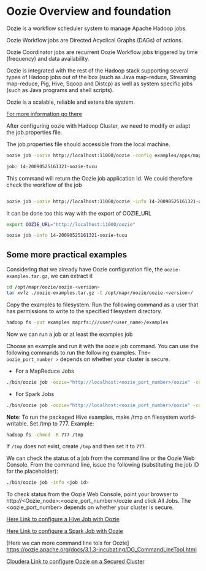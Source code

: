 # Oozie Overview and foundation


Oozie is a workflow scheduler system to manage Apache Hadoop jobs.

Oozie Workflow jobs are Directed Acyclical Graphs (DAGs) of actions.

Oozie Coordinator jobs are recurrent Oozie Workflow jobs triggered by time (frequency) and data availability.

Oozie is integrated with the rest of the Hadoop stack supporting several types of Hadoop jobs out of the box (such as Java map-reduce, Streaming map-reduce, Pig, Hive, Sqoop and Distcp) as well as system specific jobs (such as Java programs and shell scripts).

Oozie is a scalable, reliable and extensible system.

[For more information go there](https://oozie.apache.org/)

After configuring oozie with Hadoop Cluster, we need to modify or adapt the job.properties file.

The job.properties  file should accessible from the local machine.

```bash
oozie job -oozie http://localhost:11000/oozie -config examples/apps/map-reduce/job.properties -run

job: 14-20090525161321-oozie-tucu
```

This command will return the Oozie job application Id. We could therefore check the workflow of the job


```bash

oozie job -oozie http://localhost:11000/oozie -info 14-20090525161321-oozie-tucu
```

It can be done too this way with the export of OOZIE_URL

```bash
export OOZIE_URL="http://localhost:11000/oozie"

oozie job -info 14-20090525161321-oozie-tucu
```


## Some more practical examples

Considering that we already have Oozie configuration file, the `oozie-examples.tar.gz`, we can extract it

```bash
cd /opt/mapr/oozie/oozie-<version>
tar xvfz ./oozie-examples.tar.gz -C /opt/mapr/oozie/oozie-<version>/
```

Copy the examples to filesystem. Run the following command as a user that has permissions to write to the specified filesystem directory.

```bash
hadoop fs -put examples maprfs:///user/<user_name>/examples
```

Now we can run a job or at least the examples job

Choose an example and run it with the oozie job command. 
You can use the following commands to run the following examples. The``< oozie_port_number >`` depends on whether your cluster is secure.
* For a MapReduce Jobs

```bash
./bin/oozie job -oozie="http://localhost:<oozie_port_number>/oozie" -config ./examples/apps/map-reduce/job.properties -run
```

* For Spark Jobs
```bash
./bin/oozie job -oozie="http://localhost:<oozie_port_number>/oozie" -config ./examples/apps/spark/job.properties -run
```


**Note**: To run the packaged Hive examples, make /tmp on filesystem world-writable. Set /tmp to 777. Example:
```bash
hadoop fs -chmod -R 777 /tmp
```
If ``/tmp`` does not exist, create ``/tmp`` and then set it to ``777``.


We can check the status of a job from the command line or the Oozie Web Console.
From the command line, issue the following (substituting the job ID for the <job id> placeholder):

```bash
./bin/oozie job -info <job id>
```
To check status from the Oozie Web Console, point your browser to http://<Oozie_node>:<oozie_port_number>/oozie and click All Jobs. The <oozie_port_number> depends on whether your cluster is secure.


[Here Link to configure a Hive Job with Oozie](https://docs.datafabric.hpe.com/62/Oozie/RunHiveJobswithOozie.html)


[Here Link to configure a Spark Job with Oozie](https://docs.datafabric.hpe.com/62/Oozie/RunSparkJobswithOozie.html)


[Here we can more command line tols for Oozie] https://oozie.apache.org/docs/3.1.3-incubating/DG_CommandLineTool.html


[Cloudera Link to configure Oozie on a Secured Cluster](https://docs.cloudera.com/runtime/7.2.8/configuring-oozie/oozie-managing-hadoop-jobs.pdf)
